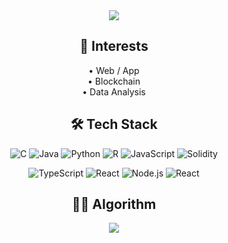 <div align="center">
  <img src="https://capsule-render.vercel.app/api?type=transparent&fontColor=FF947B&text=Soyeon%20Kong&height=150&fontSize=60&descAlignY=75&descAlign=60" />


## 👀 **Interests**
•  Web / App   
•  Blockchain   
•  Data Analysis

   
<h2> 🛠 Tech Stack </h2>

<p>

  ![C](https://img.shields.io/badge/C-00599C?style=for-the-badge&logo=c&logoColor=white)
  ![Java](https://img.shields.io/badge/java-%23007396.svg?style=for-the-badge&logo=Java&logoColor=white)
  ![Python](https://img.shields.io/badge/python-3670A0?style=for-the-badge&logo=python&logoColor=ffdd54)
  ![R](https://img.shields.io/badge/r-%23276DC3.svg?style=for-the-badge&logo=r&logoColor=white)
    ![JavaScript](https://img.shields.io/badge/JavaScript-F7DF1E?style=for-the-badge&logo=javascript&logoColor=black)
  ![Solidity](https://img.shields.io/badge/Solidity-e6e6e6?style=for-the-badge&logo=solidity&logoColor=black)

</p>

<p>

  ![TypeScript](https://img.shields.io/badge/typescript-%23007ACC.svg?style=for-the-badge&logo=typescript&logoColor=white)
  ![React](https://img.shields.io/badge/react-%2320232a.svg?style=for-the-badge&logo=react&logoColor=%2361DAFB)
  ![Node.js](https://img.shields.io/badge/node.js-%23339933.svg?style=for-the-badge&logo=node.js&logoColor=white)
  ![React](https://img.shields.io/badge/React_Native-20232A?style=for-the-badge&logo=react&logoColor=61DAFB)
 
 
  
</p>

## 🧑‍💻 **Algorithm**
 <img src="http://mazassumnida.wtf/api/v2/generate_badge?boj=kng001016" />

</div>
<!--
**Kong-E/Kong-E** is a ✨ _special_ ✨ repository because its `README.md` (this file) appears on your GitHub profile.

Here are some ideas to get you started:

- 🔭 I’m currently working on ...
- 🌱 I’m currently learning ...
- 👯 I’m looking to collaborate on ...
- 🤔 I’m looking for help with ...
- 💬 Ask me about ...
- 📫 How to reach me: ...
- 😄 Pronouns: ...
- ⚡ Fun fact: ...
-->
